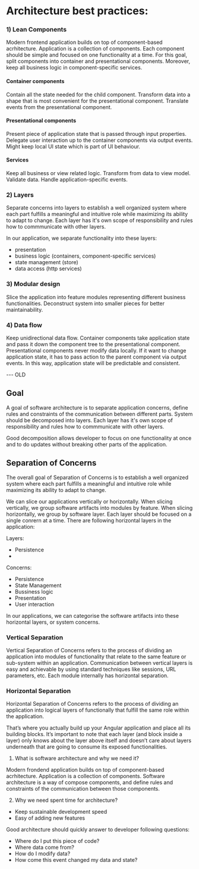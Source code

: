 # Architecture best practices:
### 1) Lean Components
Modern frontend application builds on top of component-based acrhitecture. Application is a collection of components. 
Each component should be simple and focused on one functionality at a time. For this goal, split components into
container and presentational components. Moreover, keep all business logic in component-specific services.

#### Container components
Contain all the state needed for the child component. 
Transform data into a shape that is most convenient for the presentational component. 
Translate events from the presentational component. 

#### Presentational components
Present piece of application state that is passed through input properties. 
Delegate user interaction up to the container components via output events.
Might keep local UI state which is part of UI behaviour.

#### Services
Keep all business or view related logic.
Transform from data to view model.
Validate data.
Handle application-specific events.


### 2) Layers
Separate concerns into layers to establish a well organized system where each part 
fulfills a meaningful and intuitive role while maximizing its ability to adapt to change.
Each layer has it's own scope of responsibility and rules how to commmunicate with other layers.

In our application, we separate functionality into these layers:
- presentation
- business logic (containers, component-specific services)
- state management (store)
- data access (http services)

### 3) Modular design
Slice the application into feature modules representing different business functionalities.
Deconstruct system into smaller pieces for better maintainability.

### 4) Data flow
Keep unidirectional data flow. Container components take application state and pass it down the component tree to the presentational component.
Presentational components never modify data locally. If it want to change application state, it has to pass action to the parent component via output events.
In this way, application state will be predictable and consistent.




--- OLD
## Goal
A goal of software architecture is to separate application concerns, define rules and constraints of the communication between different parts.
System should be decomposed into layers. Each layer has it's own scope of responsibility and rules how to commmunicate with other layers.

Good decomposition allows developer to focus on one functionality at once and to do updates without breaking other parts of the application.


## Separation of Concerns
The overall goal of Separation of Concerns is to establish a well organized system where each part 
fulfills a meaningful and intuitive role while maximizing its ability to adapt to change.

We can slice our applications vertically or horizontally. 
When slicing vertically, we group software artifacts into modules by feature. 
When slicing horizontally, we group by software layer.
Each layer should be focused on a single conrern at a time.
There are following horizontal layers in the application:

Layers:
- Persistence
- 

Concerns:
- Persistence
- State Management
- Bussiness logic
- Presentation
- User interaction


In our applications, we can categorise the software artifacts into these horizontal layers, or system concerns.






### Vertical Separation
Vertical Separation of Concerns refers to the process of dividing an application into modules of 
functionality that relate to the same feature or sub-system within an application. 
Communication between vertical layers is easy and achievable by using standard techniques like sessions, URL parameters, etc.
Each module internally has horizontal separation. 

### Horizontal Separation
Horizontal Separation of Concerns refers to the process of dividing an application into logical layers of functionally that fulfill the same role within the application.

That’s where you actually build up your Angular application and place all its building blocks. It’s important to note that each layer (and block inside a layer) only knows about the layer above itself and doesn’t care about layers underneath that are going to consume its exposed functionalities.






1) What is software architecture and why we need it?

Modern frondend application builds on top of component-based acrhitecture.
Application is a collection of components. 
Software architecture is a way of compose components, 
and define rules and constraints of the communication between those components.

2) Why we need spent time for architecture?
- Keep sustainable development speed 
- Easy of adding new features


Good architecture should quickly answer to developer following questions:
- Where do I put this piece of code?
- Where data come from?
- How do I modify data?
- How come this event changed my data and state?
